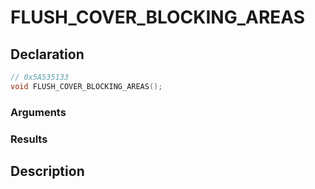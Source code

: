 # FLUSH_COVER_BLOCKING_AREAS

## Declaration
```cpp
// 0x5A535133
void FLUSH_COVER_BLOCKING_AREAS();
```

### Arguments

### Results

## Description
